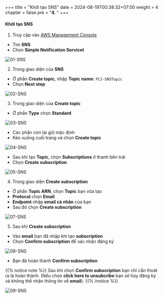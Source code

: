 +++
title = "Khởi tạo SNS"
date = 2024-08-19T00:38:32+07:00
weight = 4
chapter = false
pre = "<b>4. </b>"
+++

#### Khởi tạo SNS

1. Truy cập vào [AWS Management Console](https://aws.amazon.com/vi/free/?gclid=CjwKCAjw_ZC2BhAQEiwAXSgClvWbbk-Y8aK5QEAweAN7K8tLmdmvIiZuLvrcXaHfX9HrfLJlZr3U2xoC6y4QAvD_BwE&trk=c4f45c53-585c-4b31-8fbf-d39fbcdc603a&sc_channel=ps&ef_id=CjwKCAjw_ZC2BhAQEiwAXSgClvWbbk-Y8aK5QEAweAN7K8tLmdmvIiZuLvrcXaHfX9HrfLJlZr3U2xoC6y4QAvD_BwE:G:s&s_kwcid=AL!4422!3!637354294239!e!!g!!aws!19043613274!143453611386&all-free-tier.sort-by=item.additionalFields.SortRank&all-free-tier.sort-order=asc&awsf.Free%20Tier%20Types=*all&awsf.Free%20Tier%20Categories=*all)

- Tìm **SNS**
- Chọn **Simple Notification Servicet**

![01-SNS](/images/5/5-sns-01.png?width=90pc)

2. Trong giao diện của **SNS**

- Ở phần **Create topic**, nhập **Topic name:** `FCJ-SNSTopic`
- Chọn **Next step**

![02-SNS](/images/5/5-sns-02.png?width=90pc)

3. Trong giao diện của **Create topic**

- Ở phần **Type** chọn **Standard**

![03-SNS](/images/5/5-sns-03.png?width=90pc)

- Các phần còn lại giữ mặc định
- Kéo xuống cuối trang và chọn **Create topic**

![04-SNS](/images/5/5-sns-04.png?width=90pc)

- Sau khi tạo **Topic**, chọn **Subscriptions** ở thanh bên trái
- Chọn **Create subscription**

![05-SNS](/images/5/5-sns-05.png?width=90pc)

4. Trong giao diện **Create subscription**

- Ở phần **Topic ARN**, chọn **Topic** bạn vừa tạo
- **Protocol** chọn **Email**
- **Endpoint** nhập **email cá nhân** của bạn
- Sau đó chọn **Create subscription**

![07-SNS](/images/5/5-sns-07.png?width=90pc)

5. Sau khi **Create subscription**

- Vào **email** bạn đã nhập khi tạo **subscription**
- Chọn **Confirm subscription** để xác nhận đăng ký

![08-SNS](/images/5/5-sns-08.png?width=90pc)

- Bạn đã hoàn thành **Confirm subscription**

{{% notice note %}}
Sau khi chọn **Confirm subscription** bạn chỉ cần thoát ra là hoàn thành. (Nếu chọn **click here to unsubcribe** bạn sẽ hủy đăng ký và không thể nhận thông tin về **email**).
{{% /notice %}}

![09-SNS](/images/5/5-sns-09.png?width=90pc)
